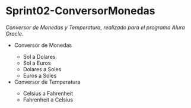 # Sprint02-ConversorMonedas

<em> Conversor de Monedas y Temperatura, realizado para el programa Alura Oracle.  </em>

<ul>
  <li>Conversor de Monedas</li>
    <ul>
      <li>Sol a Dolares</li>
      <li>Sol a Euros</li>
      <li>Dolares a Soles</li>
      <li>Euros a Soles</li>
    </ul>
  <li>Conversor de Temperatura</li>
   <ul>
      <li>Celsius a Fahrenheit</li>
      <li>Fahrenheit a Celsius</li>
   </ul>
</ul>
